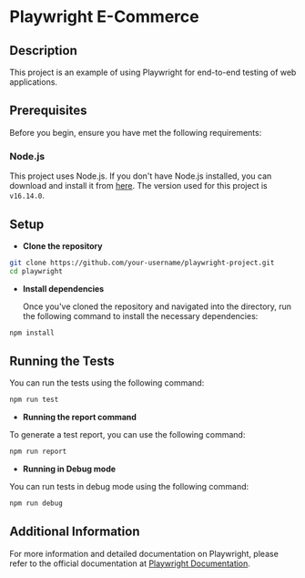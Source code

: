 # Playwright E-Commerce

## Description

This project is an example of using Playwright for end-to-end testing of web applications.

## Prerequisites

Before you begin, ensure you have met the following requirements:

### Node.js

This project uses Node.js. If you don't have Node.js installed, you can download and install it from [here](https://nodejs.org/). The version used for this project is `v16.14.0`.

## Setup

* **Clone the repository**

 ```bash
 git clone https://github.com/your-username/playwright-project.git
 cd playwright
 ```

* **Install dependencies**

  Once you've cloned the repository and navigated into the directory, run the following command to install the necessary dependencies:

 ```bash
 npm install
 ```

## Running the Tests

You can run the tests using the following command:

 ```bash
 npm run test
 ```

* **Running the report command**

To generate a test report, you can use the following command:

 ```bash
 npm run report
 ```

* **Running in Debug mode**

You can run tests in debug mode using the following command:

 ```bash
 npm run debug
 ```

## Additional Information

For more information and detailed documentation on Playwright, please refer to the official documentation at [Playwright Documentation](https://playwright.dev/docs/intro).
